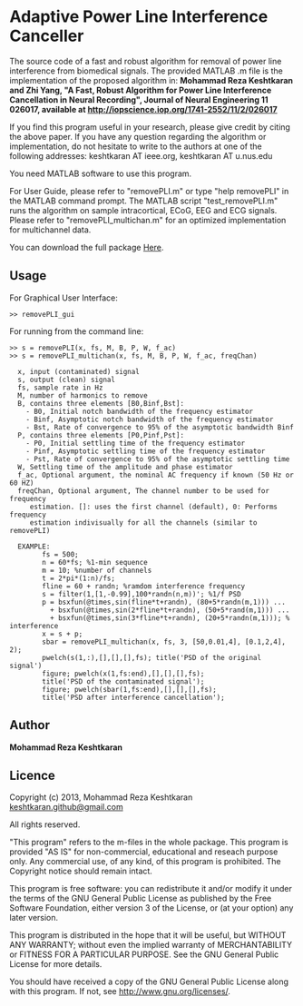 Adaptive Power Line Interference Canceller
=================================

The source code of a fast and robust algorithm for removal of power line interference from biomedical signals.
The provided MATLAB .m file is the implementation of the proposed algorithm in:
**Mohammad Reza Keshtkaran and Zhi Yang, "A Fast, Robust Algorithm for Power Line Interference Cancellation in Neural Recording", Journal of Neural Engineering 11 026017, available at http://iopscience.iop.org/1741-2552/11/2/026017**

If you find this program useful in your research, please give credit by citing the above paper. If you have any question regarding the algorithm or implementation, do not hesitate to write to the authors at one of the following addresses: keshtkaran AT ieee.org, keshtkaran AT u.nus.edu

You need MATLAB software to use this program. 

For User Guide, please refer to "removePLI.m" or type "help removePLI" in the MATLAB command prompt.
The MATLAB script "test_removePLI.m" runs the algorithm on sample intracortical, ECoG, EEG and ECG signals.
Please refer to "removePLI_multichan.m" for an optimized implementation for multichannel data.

You can download the full package [Here](https://github.com/mrezak/removePLI/archive/master.zip).

## Usage
For Graphical User Interface:
```
>> removePLI_gui
```
For running from the command line:
```
>> s = removePLI(x, fs, M, B, P, W, f_ac)
>> s = removePLI_multichan(x, fs, M, B, P, W, f_ac, freqChan)
```
```
  x, input (contaminated) signal
  s, output (clean) signal
  fs, sample rate in Hz
  M, number of harmonics to remove
  B, contains three elements [B0,Binf,Bst]: 
	- B0, Initial notch bandwidth of the frequency estimator
	- Binf, Asymptotic notch bandwidth of the frequency estimator
	- Bst, Rate of convergence to 95% of the asymptotic bandwidth Binf
  P, contains three elements [P0,Pinf,Pst]: 
	- P0, Initial settling time of the frequency estimator
	- Pinf, Asymptotic settling time of the frequency estimator
	- Pst, Rate of convergence to 95% of the asymptotic settling time
  W, Settling time of the amplitude and phase estimator
  f_ac, Optional argument, the nominal AC frequency if known (50 Hz or 60 HZ)
  freqChan, Optional argument, The channel number to be used for frequency
     estimation. []: uses the first channel (default), 0: Performs frequency
     estimation indivisually for all the channels (similar to removePLI)
```
```
  EXAMPLE:
		fs = 500;
		n = 60*fs; %1-min sequence	
		m = 10; %number of channels
		t = 2*pi*(1:n)/fs;
		fline = 60 + randn; %ramdom interference frequency
		s = filter(1,[1,-0.99],100*randn(n,m))'; %1/f PSD
		p = bsxfun(@times,sin(fline*t+randn), (80+5*randn(m,1))) ...
          + bsxfun(@times,sin(2*fline*t+randn), (50+5*rand(m,1))) ...
		  + bsxfun(@times,sin(3*fline*t+randn), (20+5*randn(m,1))); % interference	
		x = s + p;
 		sbar = removePLI_multichan(x, fs, 3, [50,0.01,4], [0.1,2,4], 2);
 		pwelch(s(1,:),[],[],[],fs); title('PSD of the original signal')
 		figure; pwelch(x(1,fs:end),[],[],[],fs); 
		title('PSD of the contaminated signal');
 		figure; pwelch(sbar(1,fs:end),[],[],[],fs); 
		title('PSD after interference cancellation');
```

## Author
**Mohammad Reza Keshtkaran**
## Licence
  Copyright (c) 2013, Mohammad Reza Keshtkaran <keshtkaran.github@gmail.com>
  
  All rights reserved.
  
  "This program" refers to the m-files in the whole package.
  This program is provided "AS IS" for non-commercial, educational 
  and reseach purpose only. Any commercial use, of any kind, of 
  this program is prohibited. The Copyright notice should remain intact.

  This program is free software: you can redistribute it and/or modify
  it under the terms of the GNU General Public License as published by
  the Free Software Foundation, either version 3 of the License, or
  (at your option) any later version.

  This program is distributed in the hope that it will be useful,
  but WITHOUT ANY WARRANTY; without even the implied warranty of
  MERCHANTABILITY or FITNESS FOR A PARTICULAR PURPOSE.  See the
  GNU General Public License for more details.

  You should have received a copy of the GNU General Public License
  along with this program.  If not, see <http://www.gnu.org/licenses/>.
